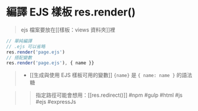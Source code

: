 # 編譯 EJS 樣板 res.render()
> ejs 檔案要放在[[樣板：views 資料夾]]裡
```js
// 單純編譯
// .ejs 可以省略
res.render('page.ejs')
// 搭配變數
res.render('page.ejs'), { name }}
```

>- [[生成與使用 EJS 樣板可用的變數]]
> `{name}` 是 `{ name: name }` 的語法糖

>>指定路徑可能會想用：[[res.redirect()]]
#npm #gulp #html #js #ejs #expressJs 